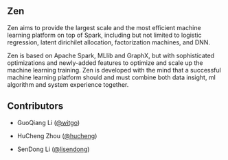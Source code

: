 ## Zen

Zen aims to provide the largest scale and the most efficient machine learning platform on top of Spark, including but not limited to logistic regression, latent dirichilet allocation, factorization machines, and DNN.

Zen is based on Apache Spark, MLlib and GraphX, but with sophisticated optimizations and newly-added features to optimize and scale up the machine learning training. Zen is developed with the mind that a successful machine learning platform should and must combine both data insight, ml algorithm and system experience together.

## Contributors

* GuoQiang Li ([@witgo](https://github.com/witgo))

* HuCheng Zhou ([@hucheng](https://github.com/hucheng))

* SenDong Li ([@lisendong](https://github.com/lisendong))